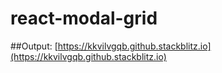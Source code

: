 # react-modal-grid

##Output: [https://kkvilvgqb.github.stackblitz.io](https://kkvilvgqb.github.stackblitz.io)
